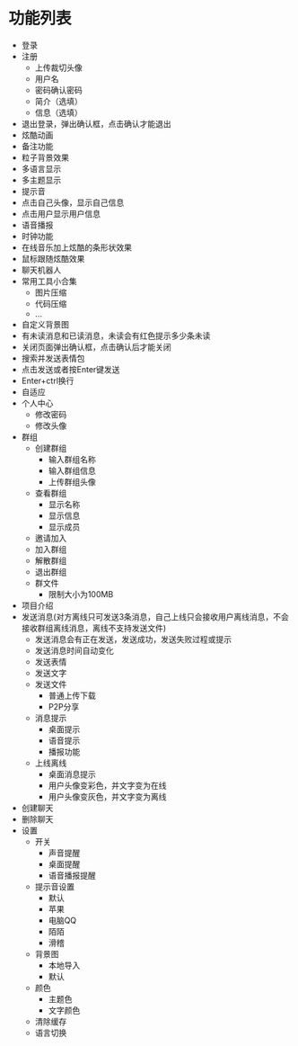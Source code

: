# 功能列表
- 登录
- 注册
  - 上传裁切头像
  - 用户名
  - 密码确认密码
  - 简介（选填）
  - 信息（选填）
- 退出登录，弹出确认框，点击确认才能退出
- 炫酷动画
- 备注功能
- 粒子背景效果
- 多语言显示
- 多主题显示
- 提示音
- 点击自己头像，显示自己信息
- 点击用户显示用户信息
- 语音播报
- 时钟功能
- 在线音乐加上炫酷的条形状效果
- 鼠标跟随炫酷效果
- 聊天机器人
- 常用工具小合集
  - 图片压缩
  - 代码压缩
  - ...
- 自定义背景图
- 有未读消息和已读消息，未读会有红色提示多少条未读
- 关闭页面弹出确认框，点击确认后才能关闭
- 搜索并发送表情包
- 点击发送或者按Enter键发送
- Enter+ctrl换行
- 自适应
- 个人中心
  - 修改密码
  - 修改头像
- 群组
  - 创建群组
    - 输入群组名称
    - 输入群组信息
    - 上传群组头像
  - 查看群组
    - 显示名称
    - 显示信息
    - 显示成员
  - 邀请加入
  - 加入群组
  - 解散群组
  - 退出群组
  - 群文件
    - 限制大小为100MB
- 项目介绍
- 发送消息(对方离线只可发送3条消息，自己上线只会接收用户离线消息，不会接收群组离线消息，离线不支持发送文件)
  - 发送消息会有正在发送，发送成功，发送失败过程或提示
  - 发送消息时间自动变化
  - 发送表情
  - 发送文字
  - 发送文件
    - 普通上传下载
    - P2P分享
  - 消息提示
    - 桌面提示
    - 语音提示
    - 播报功能
  - 上线离线
    - 桌面消息提示
    - 用户头像变彩色，并文字变为在线
    - 用户头像变灰色，并文字变为离线
- 创建聊天
- 删除聊天
- 设置
  - 开关
    - 声音提醒
    - 桌面提醒
    - 语音播报提醒
  - 提示音设置
    - 默认
    - 苹果
    - 电脑QQ
    - 陌陌
    - 滑稽
  - 背景图
    - 本地导入
    - 默认
  - 颜色
    - 主题色
    - 文字颜色
  - 清除缓存
  - 语言切换



